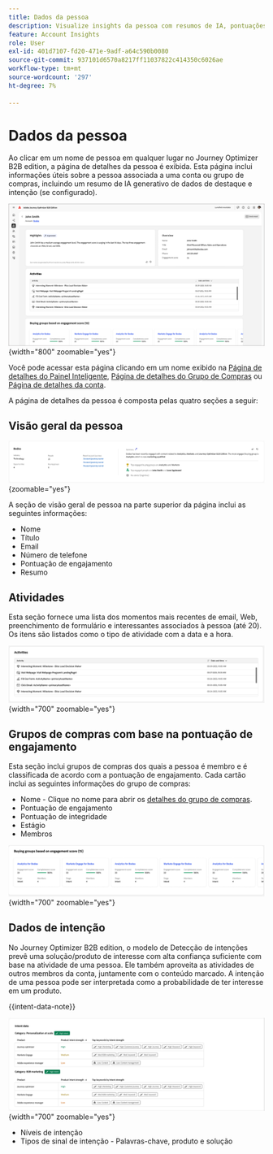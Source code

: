 ```yaml
---
title: Dados da pessoa
description: Visualize insights da pessoa com resumos de IA, pontuações de engajamento, rastreamento de atividades e detecção de intenção para membros do grupo de compras no Journey Optimizer B2B edition.
feature: Account Insights
role: User
exl-id: 401d7107-fd20-471e-9adf-a64c590b0080
source-git-commit: 937101d6570a8217ff11037822c414350c6026ae
workflow-type: tm+mt
source-wordcount: '297'
ht-degree: 7%

---
```


# Dados da pessoa

Ao clicar em um nome de pessoa em qualquer lugar no Journey Optimizer B2B edition, a página de detalhes da pessoa é exibida. Esta página inclui informações úteis sobre a pessoa associada a uma conta ou grupo de compras, incluindo um resumo de IA generativo de dados de destaque e intenção (se configurado). <!-- There are also [actions](#person-actions) that you can execute for the person. -->

![Página de detalhes da pessoa](./assets/person-details-page.png){width="800" zoomable="yes"}

Você pode acessar esta página clicando em um nome exibido na [Página de detalhes do Painel Inteligente](../dashboards/intelligent-dashboard.md), [Página de detalhes do Grupo de Compras](../buying-groups/buying-group-details.md) ou [Página de detalhes da conta](./account-details.md).

A página de detalhes da pessoa é composta pelas quatro seções a seguir:

## Visão geral da pessoa

![Visão geral da pessoa](./assets/details-page-account-overview.png){zoomable="yes"}

A seção de visão geral de pessoa na parte superior da página inclui as seguintes informações:

* Nome
* Título
* Email
* Número de telefone
* Pontuação de engajamento
* Resumo

## Atividades

Esta seção fornece uma lista dos momentos mais recentes de email, Web, preenchimento de formulário e interessantes associados à pessoa (até 20). Os itens são listados como o tipo de atividade com a data e a hora.

![Atividades - detalhes da pessoa](./assets/person-details-activities.png){width="700" zoomable="yes"}

## Grupos de compras com base na pontuação de engajamento

Esta seção inclui grupos de compras dos quais a pessoa é membro e é classificada de acordo com a pontuação de engajamento. Cada cartão inclui as seguintes informações do grupo de compras:

* Nome - Clique no nome para abrir os [detalhes do grupo de compras](../buying-groups/buying-group-details.md).
* Pontuação de engajamento
* Pontuação de integridade
* Estágio
* Membros

![Comprando grupos com base no compromisso - detalhes da pessoa](./assets/person-details-buying-groups-engagement.png){width="700" zoomable="yes"}

## Dados de intenção

No Journey Optimizer B2B edition, o modelo de Detecção de intenções prevê uma solução/produto de interesse com alta confiança suficiente com base na atividade de uma pessoa. Ele também aproveita as atividades de outros membros da conta, juntamente com o conteúdo marcado. A intenção de uma pessoa pode ser interpretada como a probabilidade de ter interesse em um produto.

{{intent-data-note}}

![Dados da intenção - detalhes da pessoa](./assets/intent-data-panel.png){width="700" zoomable="yes"}

* Níveis de intenção
* Tipos de sinal de intenção - Palavras-chave, produto e solução

<!-- ## Person actions -->
